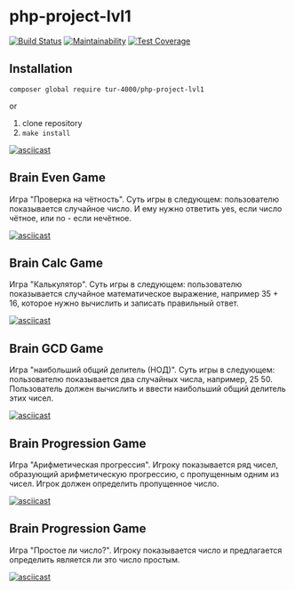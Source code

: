 # php-project-lvl1

[![Build Status](https://travis-ci.org/Tur-4000/php-project-lvl1.svg?branch=master)](https://travis-ci.org/Tur-4000/php-project-lvl1)
[![Maintainability](https://api.codeclimate.com/v1/badges/69e5673b29ec59b876b0/maintainability)](https://codeclimate.com/github/Tur-4000/php-project-lvl1/maintainability)
[![Test Coverage](https://api.codeclimate.com/v1/badges/69e5673b29ec59b876b0/test_coverage)](https://codeclimate.com/github/Tur-4000/php-project-lvl1/test_coverage)

## Installation

`composer global require tur-4000/php-project-lvl1`

or

1. clone repository
2. `make install`

[![asciicast](https://asciinema.org/a/254620.svg)](https://asciinema.org/a/254620)

## Brain Even Game

Игра "Проверка на чётность". Суть игры в следующем: пользователю показывается случайное число. И ему нужно ответить yes, если число чётное, или no - если нечётное.

[![asciicast](https://asciinema.org/a/255460.svg)](https://asciinema.org/a/255460)

## Brain Calc Game

Игра "Калькулятор". Суть игры в следующем: пользователю показывается случайное математическое выражение, например 35 + 16, которое нужно вычислить и записать правильный ответ.

[![asciicast](https://asciinema.org/a/255461.svg)](https://asciinema.org/a/255461)

## Brain GCD Game

Игра "наибольший общий делитель (НОД)". Суть игры в следующем: пользователю показывается два случайных числа, например, 25 50. Пользователь должен вычислить и ввести наибольший общий делитель этих чисел.

[![asciicast](https://asciinema.org/a/255464.svg)](https://asciinema.org/a/255464)

## Brain Progression Game

Игра "Арифметическая прогрессия".
Игроку показывается ряд чисел, образующий арифметическую прогрессию, с пропущенным одним из чисел. Игрок должен определить пропущенное число.

[![asciicast](https://asciinema.org/a/255466.svg)](https://asciinema.org/a/255466)

## Brain Progression Game

Игра "Простое ли число?".
Игроку показывается число и предлагается определить является ли это число простым.

[![asciicast](https://asciinema.org/a/255468.svg)](https://asciinema.org/a/255468)
